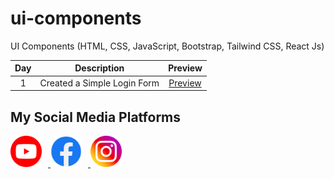 # ui-components

UI Components (HTML, CSS, JavaScript, Bootstrap, Tailwind CSS, React Js)

| Day | Description | Preview |
| :-: | :---------: | :-----: |
| 1 | Created a Simple Login Form | [Preview](./Day%201%20-%20Form/assets/preview_day_1_login_form.png) |

## My Social Media Platforms

<a href="https://www.youtube.com/@infowithawan" target="_blank">
<img src="./assets//youtube.png" height="50px" alt="youtube icon" title="https://www.youtube.com/@infowithawan" style="margin-right:10px;">
</a>
<a href="https://www.facebook.com/infowithawan" target="_blank">
<img src="./assets/facebook.png" height="50px" alt="facebook icon" title="https://www.facebook.com/infowithawan" style="margin-right:10px;">
</a>
<a href="https://www.instagram.com/infowithawan" target="_blank">
<img src="./assets/instagram.png" height="50px" alt="instagram icon" title="https://www.instagram.com/infowithawan">
</a>

